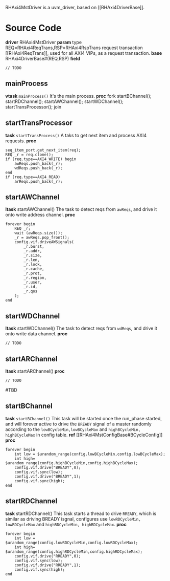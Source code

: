 RHAxi4MstDriver is a uvm_driver, based on [[RHAxi4DriverBase]].

# Source Code
**driver** RHAxi4MstDriver
**param** type REQ=RHAxi4ReqTrans,RSP=RHAxi4RspTrans
request transaction [[RHAxi4ReqTrans]], used for all AXI4 VIPs, as a request transaction. 
**base** RHAxi4DriverBase#(REQ,RSP)
**field**
```
// TODO
```

## mainProcess
**vtask** `mainProcess()`
It's the main process.
**proc**
fork
	startBChannel();
	startRDChannel();
	startAWChannel();
	startWDChannel();
	startTransProcessor();
join

## startTransProcessor
**task** `startTransProcess()`
A taks to get next item and process AXI4 requests.
**proc**
```
seq_item_port.get_next_item(req);
REQ _r = req.clone();
if (req.type==AXI4_WRITE) begin
	awReqs.push_back(_r);
	wdReqs.push_back(_r);
end
if (req.type==AXI4_READ)
	arReqs.push_back(_r);
```

## startAWChannel
**ltask** startAWChannel()
The task to detect reqs from `awReqs`, and drive it onto write address channel.
**proc**
```
forever begin
	REQ _r;
	wait (awReqs.size());
	_r = awReqs.pop_front();
	config.vif.driveAWSignals(
		_r.burst,
		_r.addr,
		_r.size,
		_r.len,
		_r.lock,
		_r.cache,
		_r.prot,
		_r.region,
		_r.user,
		_r.id,
		_r.qos
	);
end
```
## startWDChannel
**ltask** startWDChannel()
The task to detect reqs from `wdReqs`, and drive it onto write data channel.
**proc**
```
// TODO
```
## startARChannel
**ltask** startARChannel()
**proc**
```
// TODO
```
#TBD 
## startBChannel
**task** `startBChannel()`
This task will be started once the run_phase started, and will forever active to drive the `BREADY` signal of a master randomly according to the `lowBCycleMin,lowBCycleMax` and `highBCycleMin, highBCycleMax` in config table.
**ref**
[[RHAxi4MstConfigBase#BCycleConfig]]
**proc**
```
forever begin
	int low = $urandom_range(config.lowBCycleMin,config.lowBCycleMax);
	int high= $urandom_range(config.highBCycleMin,config.highBCycleMax);
	config.vif.drive("BREADY",0);
	config.vif.sync(low);
	config.vif.drive("BREADY",1);
	config.vif.sync(high);
end
```
## startRDChannel
**task** startRDChannel()
This task starts a thread to drive `RREADY`, which is similar as driving BREADY isgnal, configures use `lowRDCycleMin, lowRDCycleMax` and `highRDCycleMin, highRDCycleMax`.
**proc**
```
forever begin
	int low = $urandom_range(config.lowRDCycleMin,config.lowRDCycleMax);
	int high= $urandom_range(config.highRDCycleMin,config.highRDCycleMax);
	config.vif.drive("RREADY",0);
	config.vif.sync(low);
	config.vif.drive("RREADY",1);
	config.vif.sync(high);
end
```



